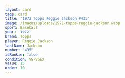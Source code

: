 ```yaml
---
layout: card
tags: card
title: "1972 Topps Reggie Jackson #435"
image: /images/uploads/1972-topps-reggie-jackson.webp
sport: Baseball
year: "1972"
brand: Topps
player: Reggie Jackson
lastName: Jackson
number: "435"
isRookie: false
condition: VG-VGEX
value: 15
order: 10
---
```

